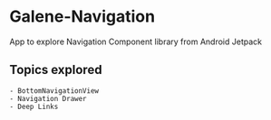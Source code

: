 # Galene-Navigation
App to explore Navigation Component library from Android Jetpack 

## Topics explored
    - BottomNavigationView 
    - Navigation Drawer
    - Deep Links
